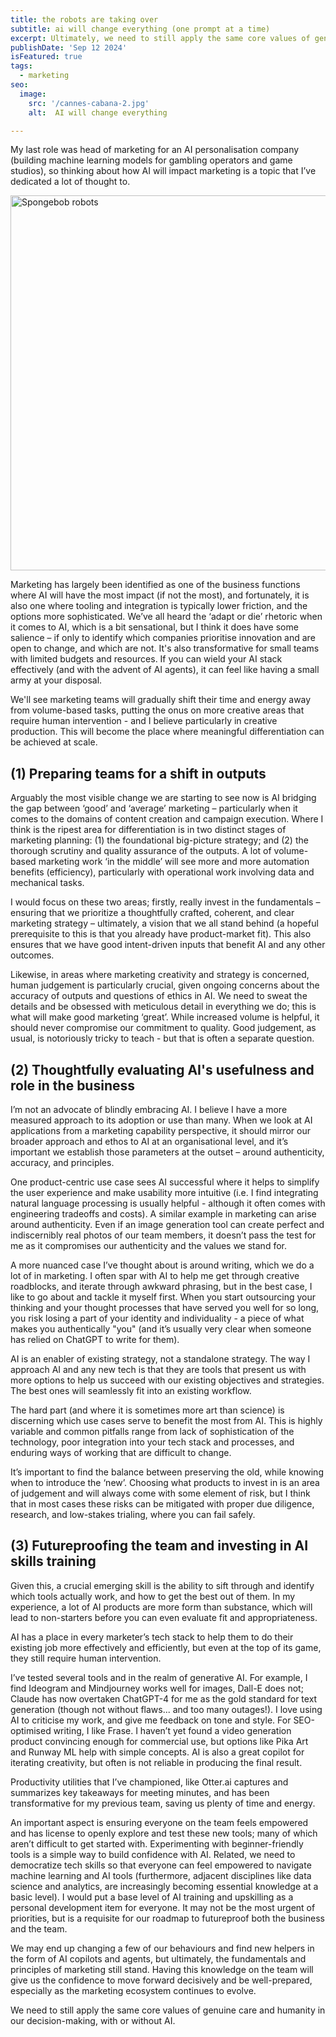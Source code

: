 ```yaml
---
title: the robots are taking over
subtitle: ai will change everything (one prompt at a time)
excerpt: Ultimately, we need to still apply the same core values of genuine care and humanity in our decision-making, with or without AI.
publishDate: 'Sep 12 2024'
isFeatured: true
tags:
  - marketing
seo:
  image:
    src: '/cannes-cabana-2.jpg'
    alt:  AI will change everything

---
```

My last role was head of marketing for an AI personalisation company (building machine learning models for gambling operators and game studios), so thinking about how AI will impact marketing is a topic that I’ve dedicated a lot of thought to.

<img src="/robots_spongebob_squarepants.gif" alt="Spongebob robots" style="display: block; margin: 0 auto;" width="600" />

Marketing has largely been identified as one of the business functions where AI will have the most impact (if not the most), and fortunately, it is also one where tooling and integration is typically lower friction, and the options more sophisticated. We’ve all heard the ‘adapt or die’ rhetoric when it comes to AI, which is a bit sensational, but I think it does have some salience – if only to identify which companies prioritise innovation and are open to change, and which are not. It's also transformative for small teams with limited budgets and resources. If you can wield your AI stack effectively (and with the advent of AI agents), it can feel like having a small army at your disposal.

We'll see marketing teams will gradually shift their time and energy away from volume-based tasks, putting the onus on more creative areas that require human intervention - and I believe particularly in creative production. This will become the place where meaningful differentiation can be achieved at scale.

## (1) Preparing teams for a shift in outputs

Arguably the most visible change we are starting to see now is AI bridging the gap between ‘good’ and ‘average’ marketing – particularly when it comes to the domains of content creation and campaign execution. Where I think is the ripest area for differentiation is in two distinct stages of marketing planning: (1) the foundational big-picture strategy; and (2) the thorough scrutiny and quality assurance of the outputs. A lot of volume-based marketing work ‘in the middle’ will see more and more automation benefits (efficiency), particularly with operational work involving data and mechanical tasks.

I would focus on these two areas; firstly, really invest in the fundamentals – ensuring that we prioritize a thoughtfully crafted, coherent, and clear marketing strategy – ultimately, a vision that we all stand behind (a hopeful prerequisite to this is that you already have product-market fit). This also ensures that we have good intent-driven inputs that benefit AI and any other outcomes.

Likewise, in areas where marketing creativity and strategy is concerned, human judgement is particularly crucial, given ongoing concerns about the accuracy of outputs and questions of ethics in AI. We need to sweat the details and be obsessed with meticulous detail in everything we do; this is what will make good marketing ‘great’. While increased volume is helpful, it should never compromise our commitment to quality. Good judgement, as usual, is notoriously tricky to teach - but that is often a separate question.

## (2) Thoughtfully evaluating AI's usefulness and role in the business
I’m not an advocate of blindly embracing AI. I believe I have a more measured approach to its adoption or use than many. When we look at AI applications from a marketing capability perspective, it should mirror our broader approach and ethos to AI at an organisational level, and it’s important we establish those parameters at the outset – around authenticity, accuracy, and principles.

One product-centric use case sees AI successful where it helps to simplify the user experience and make usability more intuitive (i.e. I find integrating natural language processing is usually helpful - although it often comes with engineering tradeoffs and costs). A similar example in marketing can arise around authenticity. Even if an image generation tool can create perfect and indiscernibly real photos of our team members, it doesn’t pass the test for me as it compromises our authenticity and the values we stand for.
 
A more nuanced case I’ve thought about is around writing, which we do a lot of in marketing. I often spar with AI to help me get through creative roadblocks, and iterate through awkward phrasing, but in the best case, I like to go about and tackle it myself first. When you start outsourcing your thinking and your thought processes that have served you well for so long, you risk losing a part of your identity and individuality - a piece of what makes you authentically "you" (and it’s usually very clear when someone has relied on ChatGPT to write for them).

AI is an enabler of existing strategy, not a standalone strategy. The way I approach AI and any new tech is that they are tools that present us with more options to help us succeed with our existing objectives and strategies. The best ones will seamlessly fit into an existing workflow. 

The hard part (and where it is sometimes more art than science) is discerning which use cases serve to benefit the most from AI. This is highly variable and common pitfalls range from lack of sophistication of the technology, poor integration into your tech stack and processes, and enduring ways of working that are difficult to change.

It’s important to find the balance between preserving the old, while knowing when to introduce the ‘new’. Choosing what products to invest in is an area of judgement and will always come with some element of risk, but I think that in most cases these risks can be mitigated with proper due diligence, research, and low-stakes trialing, where you can fail safely.

## (3) Futureproofing the team and investing in AI skills training 
Given this, a crucial emerging skill is the ability to sift through and identify which tools actually work, and how to get the best out of them. In my experience, a lot of AI products are more form than substance, which will lead to non-starters before you can even evaluate fit and appropriateness.

AI has a place in every marketer’s tech stack to help them to do their existing job more effectively and efficiently, but even at the top of its game, they still require human intervention.

I’ve tested several tools and in the realm of generative AI. For example, I find Ideogram and Mindjourney works well for images, Dall-E does not; Claude has now overtaken ChatGPT-4 for me as the gold standard for text generation (though not without flaws... and too many outages!). I love using AI to criticise my work, and give me feedback on tone and style.
For SEO-optimised writing, I like Frase. I haven’t yet found a video generation product convincing enough for commercial use, but options like Pika Art and Runway ML help with simple concepts. AI is also a great copilot for iterating creativity, but often is not reliable in producing the final result.

Productivity utilities that I’ve championed, like Otter.ai captures and summarizes key takeaways for meeting minutes, and has been transformative for my previous team, saving us plenty of time and energy.

An important aspect is ensuring everyone on the team feels empowered and has license to openly explore and test these new tools; many of which aren’t difficult to get started with. Experimenting with beginner-friendly tools is a simple way to build confidence with AI. Related, we need to democratize tech skills so that everyone can feel empowered to navigate machine learning and AI tools (furthermore, adjacent disciplines like data science and analytics, are increasingly becoming essential knowledge at a basic level). I would put a base level of AI training and upskilling as a personal development item for everyone. It may not be the most urgent of priorities, but is a requisite for our roadmap to futureproof both the business and the team. 

We may end up changing a few of our behaviours and find new helpers in the form of AI copilots and agents, but ultimately, the fundamentals and principles of marketing still stand. Having this knowledge on the team will give us the confidence to move forward decisively and be well-prepared, especially as the marketing ecosystem continues to evolve.

We need to still apply the same core values of genuine care and humanity in our decision-making, with or without AI.
